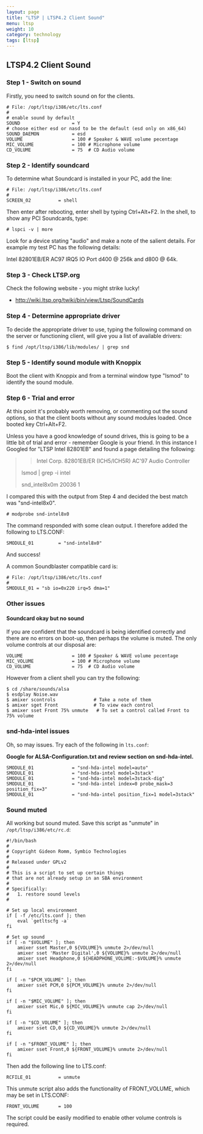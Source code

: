```yaml
---
layout: page
title: "LTSP | LTSP4.2 Client Sound"
menu: ltsp
weight: 10
category: technology
tags: [ltsp]
---
```


## LTSP4.2 Client Sound

### Step 1 - Switch on sound

Firstly, you need to switch sound on for the clients.

    # File: /opt/ltsp/i386/etc/lts.conf
    #
    # enable sound by default
    SOUND                   = Y
    # choose either esd or nasd to be the default (esd only on x86_64)
    SOUND_DAEMON            = esd
    VOLUME                  = 100 # Speaker & WAVE volume pecentage
    MIC_VOLUME              = 100 # Microphone volume
    CD_VOLUME               = 75  # CD Audio volume

### Step 2 - Identify soundcard

To determine what Soundcard is installed in your PC, add the line:

    # File: /opt/ltsp/i386/etc/lts.conf
    #
    SCREEN_02          = shell

Then enter after rebooting, enter shell by typing Ctrl+Alt+F2. In the shell, to show any PCI Soundcards, type:

    # lspci -v | more

Look for a device stating "audio" and make a note of the salient details. For example my test PC has the following details:

Intel 82801EB/ER AC97 IRQ5 IO Port d400 @ 256k and d800 @ 64k.

### Step 3 - Check LTSP.org

Check the following website - you might strike lucky!

   * http://wiki.ltsp.org/twiki/bin/view/Ltsp/SoundCards

### Step 4 - Determine appropriate driver

To decide the appropriate driver to use, typing the following command on the server or functioning client, will give you a list of available drivers:

    $ find /opt/ltsp/i386/lib/modules/ | grep snd

### Step 5 - Identify sound module with Knoppix

Boot the client with Knoppix and from a terminal window type "lsmod" to identify the sound module.

### Step 6 - Trial and error

At this point it's probably worth removing, or commenting out the sound options, so that the client boots without any sound modules loaded. Once booted key Ctrl+Alt+F2.

Unless you have a good knowledge of sound drives, this is going to be a little bit of trial and error - remember Google is your friend. In this instance I Googled for "LTSP Intel 82801EB" and found a page detailing the following:

 >> Intel Corp. 82801EB/ER (ICH5/ICH5R) AC'97 Audio Controller
 >
 > lsmod | grep -i intel
 >
 > snd_intel8x0m 20036 1

I compared this with the output from Step 4 and decided the best match was "snd-intel8x0".

    # modprobe snd-intel8x0

The command responded with some clean output. I therefore added the following to LTS.CONF:

    SMODULE_01         = "snd-intel8x0"

And success!

A common Soundblaster compatible card is:

    # File: /opt/ltsp/i386/etc/lts.conf
    #
    SMODULE_01 = "sb io=0x220 irq=5 dma=1"

### Other issues

#### Soundcard okay but no sound

If you are confident that the soundcard is being identified correctly and there are no errors on boot-up, then perhaps the volume is muted. The only volume controls at our disposal are:

    VOLUME                  = 100 # Speaker & WAVE volume pecentage
    MIC_VOLUME              = 100 # Microphone volume
    CD_VOLUME               = 75  # CD Audio volume

However from a client shell you can try the following:

    $ cd /share/sounds/alsa
    $ esdplay Noise.wav
    $ amixer scontrols              # Take a note of them
    $ amixer sget Front             # To view each control
    $ amixer sset Front 75% unmute   # To set a control called Front to 75% volume

### snd-hda-intel issues

Oh, so may issues. Try each of the following in `lts.conf`:

**Google for ALSA-Configuration.txt and review section on snd-hda-intel.**

    SMODULE_01              = "snd-hda-intel model=auto"
    SMODULE_01              = "snd-hda-intel model=3stack"
    SMODULE_01              = "snd-hda-intel model=3stack-dig"
    SMODULE_01              = "snd-hda-intel index=0 probe_mask=3 position_fix=3"
    SMODULE_01              = "snd-hda-intel position_fix=1 model=3stack"

### Sound muted

All working but sound muted. Save this script as "unmute" in `/opt/ltsp/i386/etc/rc.d`:

    #!/bin/bash
    #
    # Copyright Gideon Romm, Symbio Technologies
    #
    # Released under GPLv2
    #
    # This is a script to set up certain things 
    # that are not already setup in an SBA environment
    #
    # Specifically:
    #   1. restore sound levels
    #

    # Set up local environment
    if [ -f /etc/lts.conf ]; then
        eval `getltscfg -a`
    fi

    # Set up sound
    if [ -n "$VOLUME" ]; then
        amixer sset Master,0 ${VOLUME}% unmute 2>/dev/null
        amixer sset 'Master Digital',0 ${VOLUME}% unmute 2>/dev/null
        amixer sset Headphone,0 ${HEADPHONE_VOLUME:-$VOLUME}% unmute 2>/dev/null
    fi

    if [ -n "$PCM_VOLUME" ]; then
        amixer sset PCM,0 ${PCM_VOLUME}% unmute 2>/dev/null
    fi

    if [ -n "$MIC_VOLUME" ]; then
        amixer sset Mic,0 ${MIC_VOLUME}% unmute cap 2>/dev/null
    fi

    if [ -n "$CD_VOLUME" ]; then
        amixer sset CD,0 ${CD_VOLUME}% unmute 2>/dev/null
    fi

    if [ -n "$FRONT_VOLUME" ]; then
        amixer sset Front,0 ${FRONT_VOLUME}% unmute 2>/dev/null
    fi

Then add the following line to LTS.conf:

    RCFILE_01          = unmute

This unmute script also adds the functionality of FRONT_VOLUME, which may be set in LTS.CONF:

    FRONT_VOLUME       = 100

The script could be easily modified to enable other volume controls is required.
